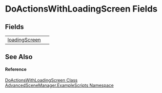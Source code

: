 # DoActionsWithLoadingScreen Fields




## Fields
<table>
<tr>
<td><a href="F_AdvancedSceneManager_ExampleScripts_DoActionsWithLoadingScreen_loadingScreen">loadingScreen</a></td>
<td> </td></tr>
</table>

## See Also


#### Reference
<a href="T_AdvancedSceneManager_ExampleScripts_DoActionsWithLoadingScreen">DoActionsWithLoadingScreen Class</a>  
<a href="N_AdvancedSceneManager_ExampleScripts">AdvancedSceneManager.ExampleScripts Namespace</a>  

